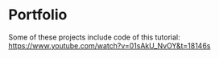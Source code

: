 # Portfolio
Some of these projects include code of this tutorial: https://www.youtube.com/watch?v=01sAkU_NvOY&t=18146s
